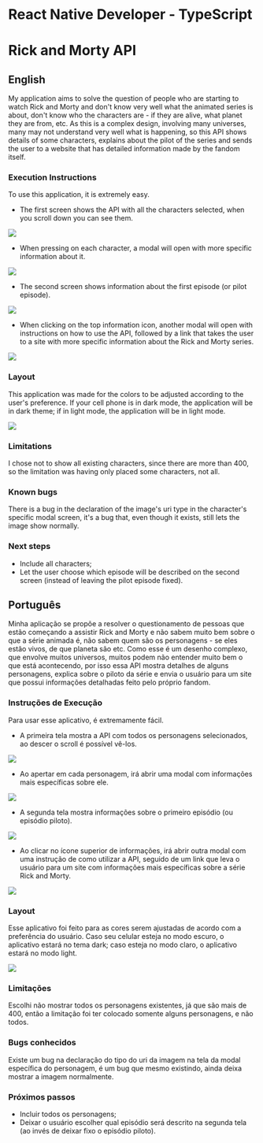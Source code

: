 # React Native Developer - TypeScript 
# Rick and Morty API

## English

My application aims to solve the question of people who are starting to watch Rick and Morty and don't know very well what the animated series is about, don't know who the characters are - if they are alive, what planet they are from, etc.
As this is a complex design, involving many universes, many may not understand very well what is happening, so this API shows details of some characters, explains about the pilot of the series and sends the user to a website that has detailed information made by the fandom itself.

### Execution Instructions

To use this application, it is extremely easy.

- The first screen shows the API with all the characters selected, when you scroll down you can see them.

![](https://github.com/alicialopes/RickAndMortyAPI/blob/main/assets/gifs/gif1.gif)

- When pressing on each character, a modal will open with more specific information about it.

![](https://github.com/alicialopes/RickAndMortyAPI/blob/main/assets/gifs/gif2.gif)

- The second screen shows information about the first episode (or pilot episode).

![](https://github.com/alicialopes/RickAndMortyAPI/blob/main/assets/gifs/gif3.gif)

- When clicking on the top information icon, another modal will open with instructions on how to use the API, followed by a link that takes the user to a site with more specific information about the Rick and Morty series.

![](https://github.com/alicialopes/RickAndMortyAPI/blob/main/assets/gifs/gif4.gif)

### Layout

This application was made for the colors to be adjusted according to the user's preference. If your cell phone is in dark mode, the application will be in dark theme; if in light mode, the application will be in light mode.

![](https://github.com/alicialopes/RickAndMortyAPI/blob/main/assets/gifs/gif5.gif)

### Limitations

I chose not to show all existing characters, since there are more than 400, so the limitation was having only placed some characters, not all.

### Known bugs

There is a bug in the declaration of the image's uri type in the character's specific modal screen, it's a bug that, even though it exists, still lets the image show normally.

### Next steps

- Include all characters;
- Let the user choose which episode will be described on the second screen (instead of leaving the pilot episode fixed).

## Português

Minha aplicação se propõe a resolver o questionamento de pessoas que estão começando a assistir Rick and Morty e não sabem muito bem sobre o que a série animada é, não sabem quem são os personagens - se eles estão vivos, de que planeta são etc.
Como esse é um desenho complexo, que envolve muitos universos, muitos podem não entender muito bem o que está acontecendo, por isso essa API mostra detalhes de alguns personagens, explica sobre o piloto da série e envia o usuário para um site que possui informações detalhadas feito pelo próprio fandom.

### Instruções de Execução

Para usar esse aplicativo, é extremamente fácil.

- A primeira tela mostra a API com todos os personagens selecionados, ao descer o scroll é possível vê-los.

![](https://github.com/alicialopes/RickAndMortyAPI/blob/main/assets/gifs/gif1.gif)

- Ao apertar em cada personagem, irá abrir uma modal com informações mais específicas sobre ele.

![](https://github.com/alicialopes/RickAndMortyAPI/blob/main/assets/gifs/gif2.gif)

- A segunda tela mostra informações sobre o primeiro episódio (ou episódio piloto).

![](https://github.com/alicialopes/RickAndMortyAPI/blob/main/assets/gifs/gif3.gif)

- Ao clicar no ícone superior de informações, irá abrir outra modal com uma instrução de como utilizar a API, seguido de um link que leva o usuário para um site com informações mais específicas sobre a série Rick and Morty.

![](https://github.com/alicialopes/RickAndMortyAPI/blob/main/assets/gifs/gif4.gif)

### Layout

Esse aplicativo foi feito para as cores serem ajustadas de acordo com a preferência do usuário. Caso seu celular esteja no modo escuro, o aplicativo estará no tema dark; caso esteja no modo claro, o aplicativo estará no modo light.

![](https://github.com/alicialopes/RickAndMortyAPI/blob/main/assets/gifs/gif5.gif)

### Limitações

Escolhi não mostrar todos os personagens existentes, já que são mais de 400, então a limitação foi ter colocado somente alguns personagens, e não todos.

### Bugs conhecidos

Existe um bug na declaração do tipo do uri da imagem na tela da modal específica do personagem, é um bug que mesmo existindo, ainda deixa mostrar a imagem normalmente.

### Próximos passos

- Incluir todos os personagens;
- Deixar o usuário escolher qual episódio será descrito na segunda tela (ao invés de deixar fixo o episódio piloto).

